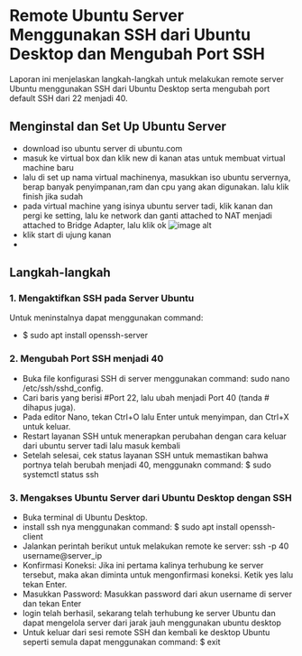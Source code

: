 # Remote Ubuntu Server Menggunakan SSH dari Ubuntu Desktop dan Mengubah Port SSH
Laporan ini menjelaskan langkah-langkah untuk melakukan remote server Ubuntu menggunakan SSH dari Ubuntu Desktop serta mengubah port default SSH dari 22 menjadi 40.
## Menginstal dan Set Up Ubuntu Server
- download iso ubuntu server di ubuntu.com
- masuk ke virtual box dan klik new di kanan atas untuk membuat virtual machine baru
- lalu di set up nama virtual machinenya, masukkan iso ubuntu servernya, berap banyak penyimpanan,ram dan cpu yang akan digunakan. lalu klik finish jika sudah
- pada virtual machine yang isinya ubuntu server tadi, klik kanan dan pergi ke setting, lalu ke network dan ganti attached to NAT menjadi attached to Bridge Adapter, lalu klik ok
![image alt](https://github.com/M-Prakarsa-Al-Islam/SSH-Remote-Ubuntu-Server/blob/2908d5315631dbc35f058e4c4445596a335757e3/Screenshot%20(243).png)
- klik start di ujung kanan
- 
## Langkah-langkah 
### 1. Mengaktifkan SSH pada Server Ubuntu
Untuk meninstalnya dapat menggunakan command:
- $ sudo apt install openssh-server
### 2. Mengubah Port SSH menjadi 40
- Buka file konfigurasi SSH di server menggunakan command: sudo nano /etc/ssh/sshd_config.
- Cari baris yang berisi #Port 22, lalu ubah menjadi Port 40 (tanda # dihapus juga).
- Pada editor Nano, tekan Ctrl+O lalu Enter untuk menyimpan, dan Ctrl+X untuk keluar.
- Restart layanan SSH untuk menerapkan perubahan dengan cara keluar dari ubuntu server tadi lalu masuk kembali
- Setelah selesai, cek status layanan SSH untuk memastikan bahwa portnya telah berubah menjadi 40, menggunakn command: $ sudo systemctl status ssh
### 3. Mengakses Ubuntu Server dari Ubuntu Desktop dengan SSH
- Buka terminal di Ubuntu Desktop.
- install ssh nya menggunakan command: $ sudo apt install openssh-client
- Jalankan perintah berikut untuk melakukan remote ke server: ssh -p 40 username@server_ip
- Konfirmasi Koneksi: Jika ini pertama kalinya terhubung ke server tersebut, maka akan diminta untuk mengonfirmasi koneksi. Ketik yes lalu tekan Enter.
- Masukkan Password: Masukkan password dari akun username di server dan tekan Enter
- login telah berhasil, sekarang telah terhubung ke server Ubuntu dan dapat mengelola server dari jarak jauh menggunakan ubuntu desktop
- Untuk keluar dari sesi remote SSH dan kembali ke desktop Ubuntu seperti semula dapat menggunakan command: $ exit
